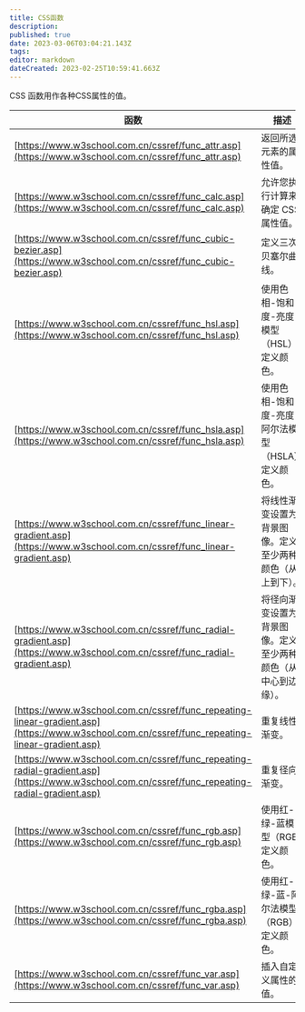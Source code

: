 ```yaml
---
title: CSS函数
description: 
published: true
date: 2023-03-06T03:04:21.143Z
tags: 
editor: markdown
dateCreated: 2023-02-25T10:59:41.663Z
---
```


CSS 函数用作各种CSS属性的值。

| 函数 | 描述                                                         |
| ------ | -------------------------------------------------------------- |
| [https://www.w3school.com.cn/cssref/func_attr.asp](https://www.w3school.com.cn/cssref/func_attr.asp)     | 返回所选元素的属性值。                                       |
| [https://www.w3school.com.cn/cssref/func_calc.asp](https://www.w3school.com.cn/cssref/func_calc.asp)     | 允许您执行计算来确定 CSS 属性值。                            |
| [https://www.w3school.com.cn/cssref/func_cubic-bezier.asp](https://www.w3school.com.cn/cssref/func_cubic-bezier.asp)     | 定义三次贝塞尔曲线。                                         |
| [https://www.w3school.com.cn/cssref/func_hsl.asp](https://www.w3school.com.cn/cssref/func_hsl.asp)     | 使用色相-饱和度-亮度模型（HSL）定义颜色。                    |
| [https://www.w3school.com.cn/cssref/func_hsla.asp](https://www.w3school.com.cn/cssref/func_hsla.asp)     | 使用色相-饱和度-亮度-阿尔法模型（HSLA）定义颜色。            |
| [https://www.w3school.com.cn/cssref/func_linear-gradient.asp](https://www.w3school.com.cn/cssref/func_linear-gradient.asp)     | 将线性渐变设置为背景图像。定义至少两种颜色（从上到下）。     |
| [https://www.w3school.com.cn/cssref/func_radial-gradient.asp](https://www.w3school.com.cn/cssref/func_radial-gradient.asp)     | 将径向渐变设置为背景图像。定义至少两种颜色（从中心到边缘）。 |
| [https://www.w3school.com.cn/cssref/func_repeating-linear-gradient.asp](https://www.w3school.com.cn/cssref/func_repeating-linear-gradient.asp)     | 重复线性渐变。                                               |
| [https://www.w3school.com.cn/cssref/func_repeating-radial-gradient.asp](https://www.w3school.com.cn/cssref/func_repeating-radial-gradient.asp)     | 重复径向渐变。                                               |
| [https://www.w3school.com.cn/cssref/func_rgb.asp](https://www.w3school.com.cn/cssref/func_rgb.asp)     | 使用红-绿-蓝模型（RGB）定义颜色。                            |
| [https://www.w3school.com.cn/cssref/func_rgba.asp](https://www.w3school.com.cn/cssref/func_rgba.asp)     | 使用红-绿-蓝-阿尔法模型（RGB）定义颜色。                     |
| [https://www.w3school.com.cn/cssref/func_var.asp](https://www.w3school.com.cn/cssref/func_var.asp)     | 插入自定义属性的值。                                         |